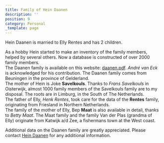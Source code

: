 ```yaml
---
title: Family of Hein Daanen
description: ''
position: 9
category: Personal
_template: page
---
```


Hein Daanen is married to Elly Rentes and has 2 children.

As a hobby Hein started to make an inventory of the family members, helped by several others. Now a database is constructed of over 2000 family members.  
The Daanen family is available on this website: [daanen.pdf](https://heindaanen.nl/images/daanen.pdf "daanen.pdf"). _André van Eck_ is acknowledged for his contribution. The Daanen family comes from Beuningen in the province of Gelderland.  
The mother of Hein is Joke **Savelkouls**. Thanks to _Frans Savelkouls_ in Oisterwijk, almost 1000 family members of the Savelkouls family are to my disposal. The roots are in Limburg, in the South of The Netherlands.  
The father of Elly, _Henk Rentes_, took care for the data of the **Rentes** family, originating from Friesland in Northern Netherlands.  
The family of the mother of Elly, Bep **Maat** is also available in detail, thanks to _Betty Maat_. The Maat family and the family Van der Plas (grandma of Elly) originate from Katwijk a/d Zee, a fishermans town at the West coast.  
  
Additional data on the Daanen family are greatly appreciated. Please contact [Hein Daanen](mailto:daanen@ziggo.nl) for any additional information.
